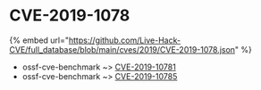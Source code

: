 # CVE-2019-1078
{% embed url="https://github.com/Live-Hack-CVE/full_database/blob/main/cves/2019/CVE-2019-1078.json" %}

* ossf-cve-benchmark ~> [CVE-2019-10781](https://www.alice-snow.ru/2019/database/cve-2019-1078/cve-2019-10781-ossf-cve-benchmark)
* ossf-cve-benchmark ~> [CVE-2019-10785](https://www.alice-snow.ru/2019/database/cve-2019-1078/cve-2019-10785-ossf-cve-benchmark)